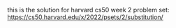 this is the solution for harvard cs50 week 2 problem set:
https://cs50.harvard.edu/x/2022/psets/2/substitution/

